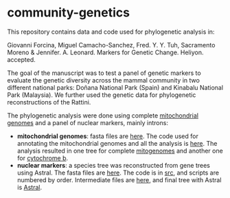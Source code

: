 # community-genetics

This repository contains data and code used for phylogenetic analysis in:

Giovanni Forcina, Miguel Camacho-Sanchez, Fred. Y. Y. Tuh, Sacramento Moreno
& Jennifer. A. Leonard. Markers for Genetic Change. Heliyon. accepted.

The goal of the manuscript was to test a panel of genetic markers to evaluate the genetic diversity across the mammal community in two different national parks: Doñana National Park (Spain) and Kinabalu National Park (Malaysia). We further used the genetic data for phylogenetic reconstructions of the Rattini.

The phylogenetic analysis were done using complete [mitochondrial genomes](mitogenomes/tree-reconstruction) and a panel of nuclear markers, mainly introns:
+ **mitochondrial genomes**: fasta files are [here](mitogenomes/tree-reconstruction/mitogenomes.fasta). The code used for annotating the mitochondrial genomes and all the analysis is [here](mitogenomes/tree-reconstruction/readme.md). The analysis resulted in one tree for complete [mitogenomes](mitogenomes/tree-reconstruction/raxml/RAxML_bipartitions.mitogenomes) and another one for [cytochrome b](mitogenomes/tree-reconstruction/cytb/raxml/RAxML_bipartitions.cytb).
+ **nuclear markers**: a species tree was reconstructed from gene trees using Astral. The fasta files are [here](data/raw/fasta.zip). The code is in [src](src), and scripts are numbered by order. Intermediate files are [here](data/intermediate), and final tree with Astral is [Astral](data/intermediate/astral/output).